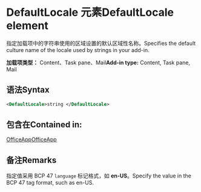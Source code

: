 # <a name="defaultlocale-element"></a><span data-ttu-id="73625-101">DefaultLocale 元素</span><span class="sxs-lookup"><span data-stu-id="73625-101">DefaultLocale element</span></span>

<span data-ttu-id="73625-102">指定加载项中的字符串使用的区域设置的默认区域性名称。</span><span class="sxs-lookup"><span data-stu-id="73625-102">Specifies the default culture name of the locale used by strings in your add-in.</span></span>

<span data-ttu-id="73625-103">**加载项类型：** Content、Task pane、Mail</span><span class="sxs-lookup"><span data-stu-id="73625-103">**Add-in type:** Content, Task pane, Mail</span></span>

## <a name="syntax"></a><span data-ttu-id="73625-104">语法</span><span class="sxs-lookup"><span data-stu-id="73625-104">Syntax</span></span>

```XML
<DefaultLocale>string </DefaultLocale>
```

## <a name="contained-in"></a><span data-ttu-id="73625-105">包含在</span><span class="sxs-lookup"><span data-stu-id="73625-105">Contained in:</span></span>

[<span data-ttu-id="73625-106">OfficeApp</span><span class="sxs-lookup"><span data-stu-id="73625-106">OfficeApp</span></span>](officeapp.md)

## <a name="remarks"></a><span data-ttu-id="73625-107">备注</span><span class="sxs-lookup"><span data-stu-id="73625-107">Remarks</span></span>

<span data-ttu-id="73625-108">指定值采用 BCP 47 `language` 标记格式，如 **en-US**。</span><span class="sxs-lookup"><span data-stu-id="73625-108">Specify the value in the BCP 47   tag format, such as en-US.</span></span>


